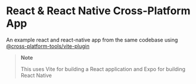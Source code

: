 # React & React Native Cross-Platform App

An example react and react-native app from the same codebase using [@cross-platform-tools/vite-plugin](https://github.com/saurabhdaware/cross-platform-tools)

> **Note**
>
> This uses Vite for building a React application and Expo for building React Native